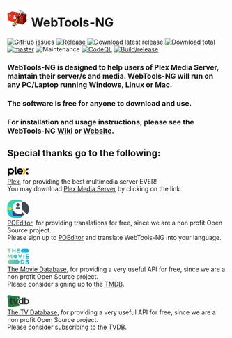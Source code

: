 # ![Logo](https://github.com/WebTools-NG/WebTools-NG/blob/master/wiki/icons/webtools-48-ng.png) WebTools-NG

[![GitHub issues](https://img.shields.io/github/issues/WebTools-NG/WebTools-NG.svg?style=flat)](https://github.com/WebTools-NG/WebTools-NG/issues)
[![Release](https://img.shields.io/github/release/WebTools-NG/WebTools-NG.svg?style=flat)](https://github.com/WebTools-NG/WebTools-NG/releases/latest)
[![Download latest release](https://img.shields.io/github/downloads/WebTools-NG/WebTools-NG/latest/total.svg)](https://github.com/WebTools-NG/WebTools-NG/releases/latest)
[![Download total](https://img.shields.io/github/downloads/WebTools-NG/WebTools-NG/total.svg)](https://github.com/WebTools-NG/WebTools-NG/releases)
[![master](https://img.shields.io/badge/master-stable-green.svg?maxAge=2592000)]('')
![Maintenance](https://img.shields.io/badge/Maintained-Yes-green.svg)
[![CodeQL](https://github.com/WebTools-NG/WebTools-NG/workflows/CodeQL/badge.svg)](https://github.com/WebTools-NG/WebTools-NG/actions?query=workflow%3ACodeQL)
[![Build/release](https://github.com/WebTools-NG/WebTools-NG/actions/workflows/release.yml/badge.svg)](https://github.com/WebTools-NG/WebTools-NG/actions/workflows/release.yml)

### WebTools-NG is designed to help users of Plex Media Server, maintain their server/s and media. WebTools-NG will run on any PC/Laptop running Windows, Linux or Mac.

###  The software is free for anyone to download and use.

### For installation and usage instructions, please see the WebTools-NG [Wiki](https://github.com/WebTools-NG/WebTools-NG/wiki) or [Website](https://webtools-ng.github.io/manual/).


## Special thanks go to the following:

<a href="https://plex.tv/">
    <img alt="Plex" src="https://github.com/WebTools-NG/WebTools-NG/blob/master/wiki/icons/plex-logo-2022-03.png" width="50">
</a>
<br>
<a href="https://plex.tv/">Plex</a>, for providing the best multimedia server EVER!</a><br>
You may download <a href="https://www.plex.tv/en-au/media-server-downloads">Plex Media Server</a> by clicking on the link.<br>
<br>
<a href="https://poeditor.com/">
    <img alt="POEditor" src="https://github.com/WebTools-NG/WebTools-NG/blob/master/wiki/icons/poeditor.png" width="50">
</a>
<br>
<a href="https://poeditor.com/">POEditor</a>, for providing translations for free, since we are a non profit Open Source project.</a><br>
Please sign up to <a href="https://poeditor.com/join/project?hash=yFjdfkDfup">POEditor</a> and translate WebTools-NG into your language.<br>
<br>
<a href="https://www.themoviedb.org/">
    <img alt="TMDB" src="https://github.com/WebTools-NG/WebTools-NG/blob/master/wiki/icons/tmdb-fullsize.png" width="50">
</a>
<br>
<a href="https://www.themoviedb.org/">The Movie Database</a>, for providing a very useful API for free, since we are a non profit Open Source project.</a><br>
Please consider signing up to the <a href="https://www.themoviedb.org/signup">TMDB</a>.
<br>
<br>
<a href="https://www.thetvdb.com/">
    <img alt="TVDB" src="https://github.com/WebTools-NG/WebTools-NG/blob/master/wiki/icons/tvdb-logo.png" width="50">
</a>
<br>
<a href="https://www.thetvdb.com/">The TV Database</a>, for providing a very useful API for free, since we are a non profit Open Source project.</a><br>   
 Please consider subscribing to the <a href="https://thetvdb.com/subscribe">TVDB</a>.

